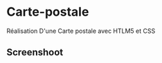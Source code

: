 # Carte-postale
Réalisation D'une Carte postale avec HTLM5 et CSS 
## Screenshoot
<a href="https://zupimages.net/viewer.php?id=20/28/q9lf.jpg"><img src="https://zupimages.net/up/20/28/q9lf.jpg" alt="" /></a>
